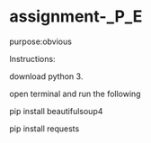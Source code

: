 # assignment-_P_E
purpose:obvious



Instructions:



download python 3.



open terminal and run the following



pip install beautifulsoup4



pip install requests
